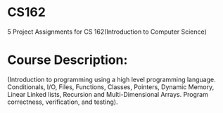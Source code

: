 # CS162
5 Project Assignments for CS 162(Introduction to Computer Science)

# Course Description:
(Introduction to programming using a high level programming language. Conditionals, I/O, Files, Functions, Classes, 
Pointers, Dynamic Memory, Linear Linked lists, Recursion and Multi-Dimensional Arrays. Program correctness, verification, and testing).
